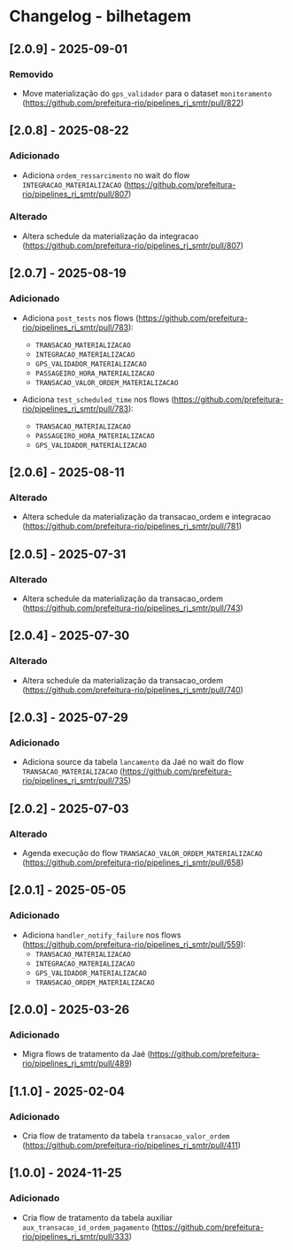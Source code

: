 # Changelog - bilhetagem

## [2.0.9] - 2025-09-01

### Removido

- Move materialização do `gps_validador` para o dataset `monitoramento` (https://github.com/prefeitura-rio/pipelines_rj_smtr/pull/822)

## [2.0.8] - 2025-08-22

### Adicionado
- Adiciona `ordem_ressarcimento` no wait do flow `INTEGRACAO_MATERIALIZACAO` (https://github.com/prefeitura-rio/pipelines_rj_smtr/pull/807)

### Alterado
- Altera schedule da materialização da integracao (https://github.com/prefeitura-rio/pipelines_rj_smtr/pull/807)

## [2.0.7] - 2025-08-19

### Adicionado

- Adiciona `post_tests` nos flows (https://github.com/prefeitura-rio/pipelines_rj_smtr/pull/783):
  - `TRANSACAO_MATERIALIZACAO`
  - `INTEGRACAO_MATERIALIZACAO`
  - `GPS_VALIDADOR_MATERIALIZACAO`
  - `PASSAGEIRO_HORA_MATERIALIZACAO`
  - `TRANSACAO_VALOR_ORDEM_MATERIALIZACAO`

- Adiciona `test_scheduled_time` nos flows (https://github.com/prefeitura-rio/pipelines_rj_smtr/pull/783):
  - `TRANSACAO_MATERIALIZACAO`
  - `PASSAGEIRO_HORA_MATERIALIZACAO`
  - `GPS_VALIDADOR_MATERIALIZACAO`

## [2.0.6] - 2025-08-11

### Alterado

- Altera schedule da materialização da transacao_ordem e integracao (https://github.com/prefeitura-rio/pipelines_rj_smtr/pull/781)

## [2.0.5] - 2025-07-31

### Alterado

- Altera schedule da materialização da transacao_ordem (https://github.com/prefeitura-rio/pipelines_rj_smtr/pull/743)

## [2.0.4] - 2025-07-30

### Alterado

- Altera schedule da materialização da transacao_ordem (https://github.com/prefeitura-rio/pipelines_rj_smtr/pull/740)

## [2.0.3] - 2025-07-29

### Adicionado

- Adiciona source da tabela `lancamento` da Jaé no wait do flow `TRANSACAO_MATERIALIZACAO` (https://github.com/prefeitura-rio/pipelines_rj_smtr/pull/735)

## [2.0.2] - 2025-07-03

### Alterado

- Agenda execução do flow `TRANSACAO_VALOR_ORDEM_MATERIALIZACAO` (https://github.com/prefeitura-rio/pipelines_rj_smtr/pull/658)

## [2.0.1] - 2025-05-05

### Adicionado

- Adiciona `handler_notify_failure` nos flows (https://github.com/prefeitura-rio/pipelines_rj_smtr/pull/559):
  - `TRANSACAO_MATERIALIZACAO`
  - `INTEGRACAO_MATERIALIZACAO`
  - `GPS_VALIDADOR_MATERIALIZACAO`
  - `TRANSACAO_ORDEM_MATERIALIZACAO`

## [2.0.0] - 2025-03-26

### Adicionado

- Migra flows de tratamento da Jaé (https://github.com/prefeitura-rio/pipelines_rj_smtr/pull/489)

## [1.1.0] - 2025-02-04

### Adicionado

- Cria flow de tratamento da tabela `transacao_valor_ordem` (https://github.com/prefeitura-rio/pipelines_rj_smtr/pull/411)

## [1.0.0] - 2024-11-25

### Adicionado

- Cria flow de tratamento da tabela auxiliar `aux_transacao_id_ordem_pagamento` (https://github.com/prefeitura-rio/pipelines_rj_smtr/pull/333)
